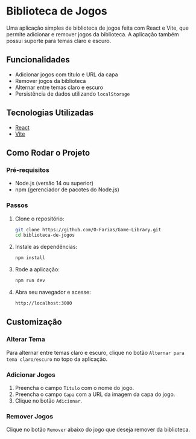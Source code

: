 # Biblioteca de Jogos

Uma aplicação simples de biblioteca de jogos feita com React e Vite, que permite adicionar e remover jogos da biblioteca. A aplicação também possui suporte para temas claro e escuro.

## Funcionalidades

- Adicionar jogos com título e URL da capa
- Remover jogos da biblioteca
- Alternar entre temas claro e escuro
- Persistência de dados utilizando `localStorage`

## Tecnologias Utilizadas

- [React](https://reactjs.org/)
- [Vite](https://vitejs.dev/)

## Como Rodar o Projeto

### Pré-requisitos

- Node.js (versão 14 ou superior)
- npm (gerenciador de pacotes do Node.js)

### Passos

1. Clone o repositório:

   ```sh
   git clone https://github.com/O-Farias/Game-Library.git
   cd biblioteca-de-jogos
   ```

2. Instale as dependências:

   ```sh
   npm install
   ```

3. Rode a aplicação:

   ```sh
   npm run dev
   ```

4. Abra seu navegador e acesse:

   ```sh
   http://localhost:3000
   ```

## Customização

### Alterar Tema

Para alternar entre temas claro e escuro, clique no botão `Alternar para tema claro/escuro` no topo da aplicação.

### Adicionar Jogos

1. Preencha o campo `Título` com o nome do jogo.
2. Preencha o campo `Capa` com a URL da imagem da capa do jogo.
3. Clique no botão `Adicionar`.

### Remover Jogos

Clique no botão `Remover` abaixo do jogo que deseja remover da biblioteca.
